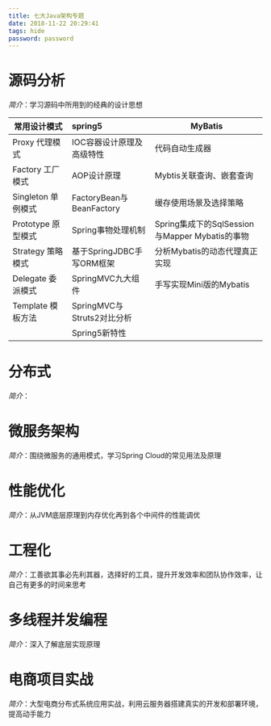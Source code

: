 ```yaml
---
title: 七大Java架构专题
date: 2018-11-22 20:29:41
tags: hide
password: password
---
```


# 源码分析

*简介*：学习源码中所用到的经典的设计思想

| 常用设计模式       | spring5                    | MyBatis                                        |
| ------------------ | :------------------------- | ---------------------------------------------- |
| Proxy 代理模式     | IOC容器设计原理及高级特性  | 代码自动生成器                                 |
| Factory 工厂模式   | AOP设计原理                | Mybtis关联查询、嵌套查询                       |
| Singleton 单例模式 | FactoryBean与BeanFactory   | 缓存使用场景及选择策略                         |
| Prototype 原型模式 | Spring事物处理机制         | Spring集成下的SqlSession与Mapper Mybatis的事物 |
| Strategy 策略模式  | 基于SpringJDBC手写ORM框架  | 分析Mybatis的动态代理真正实现                  |
| Delegate 委派模式  | SpringMVC九大组件          | 手写实现Mini版的Mybatis                        |
| Template 模板方法  | SpringMVC与Struts2对比分析 |                                                |
|                    | Spring5新特性              |                                                |



# 分布式

*简介*：

# 微服务架构

*简介*：围绕微服务的通用模式，学习Spring Cloud的常见用法及原理

# 性能优化

*简介*：从JVM底层原理到内存优化再到各个中间件的性能调优

# 工程化

*简介*：工善欲其事必先利其器，选择好的工具，提升开发效率和团队协作效率，让自己有更多的时间来思考

# 多线程并发编程

*简介*：深入了解底层实现原理

# 电商项目实战

*简介*：大型电商分布式系统应用实战，利用云服务器搭建真实的开发和部署环境，提高动手能力




